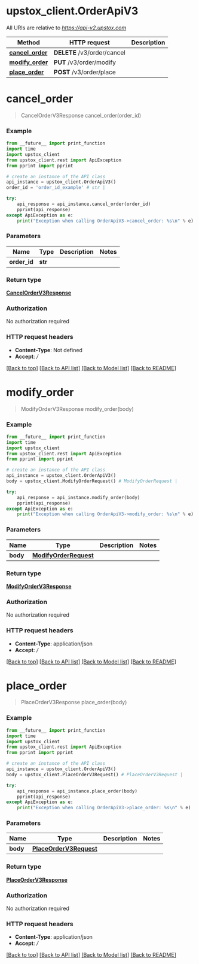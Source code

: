 # upstox_client.OrderApiV3

All URIs are relative to *https://api-v2.upstox.com*

Method | HTTP request | Description
------------- | ------------- | -------------
[**cancel_order**](OrderApiV3.md#cancel_order) | **DELETE** /v3/order/cancel | 
[**modify_order**](OrderApiV3.md#modify_order) | **PUT** /v3/order/modify | 
[**place_order**](OrderApiV3.md#place_order) | **POST** /v3/order/place | 

# **cancel_order**
> CancelOrderV3Response cancel_order(order_id)



### Example
```python
from __future__ import print_function
import time
import upstox_client
from upstox_client.rest import ApiException
from pprint import pprint

# create an instance of the API class
api_instance = upstox_client.OrderApiV3()
order_id = 'order_id_example' # str | 

try:
    api_response = api_instance.cancel_order(order_id)
    pprint(api_response)
except ApiException as e:
    print("Exception when calling OrderApiV3->cancel_order: %s\n" % e)
```

### Parameters

Name | Type | Description  | Notes
------------- | ------------- | ------------- | -------------
 **order_id** | **str**|  |

### Return type

[**CancelOrderV3Response**](CancelOrderV3Response.md)

### Authorization

No authorization required

### HTTP request headers

 - **Content-Type**: Not defined
 - **Accept**: */*

[[Back to top]](#) [[Back to API list]](../README.md#documentation-for-api-endpoints) [[Back to Model list]](../README.md#documentation-for-models) [[Back to README]](../README.md)

# **modify_order**
> ModifyOrderV3Response modify_order(body)



### Example
```python
from __future__ import print_function
import time
import upstox_client
from upstox_client.rest import ApiException
from pprint import pprint

# create an instance of the API class
api_instance = upstox_client.OrderApiV3()
body = upstox_client.ModifyOrderRequest() # ModifyOrderRequest | 

try:
    api_response = api_instance.modify_order(body)
    pprint(api_response)
except ApiException as e:
    print("Exception when calling OrderApiV3->modify_order: %s\n" % e)
```

### Parameters

Name | Type | Description  | Notes
------------- | ------------- | ------------- | -------------
 **body** | [**ModifyOrderRequest**](ModifyOrderRequest.md)|  |

### Return type

[**ModifyOrderV3Response**](ModifyOrderV3Response.md)

### Authorization

No authorization required

### HTTP request headers

 - **Content-Type**: application/json
 - **Accept**: */*

[[Back to top]](#) [[Back to API list]](../README.md#documentation-for-api-endpoints) [[Back to Model list]](../README.md#documentation-for-models) [[Back to README]](../README.md)

# **place_order**
> PlaceOrderV3Response place_order(body)



### Example
```python
from __future__ import print_function
import time
import upstox_client
from upstox_client.rest import ApiException
from pprint import pprint

# create an instance of the API class
api_instance = upstox_client.OrderApiV3()
body = upstox_client.PlaceOrderV3Request() # PlaceOrderV3Request | 

try:
    api_response = api_instance.place_order(body)
    pprint(api_response)
except ApiException as e:
    print("Exception when calling OrderApiV3->place_order: %s\n" % e)
```

### Parameters

Name | Type | Description  | Notes
------------- | ------------- | ------------- | -------------
 **body** | [**PlaceOrderV3Request**](PlaceOrderV3Request.md)|  |

### Return type

[**PlaceOrderV3Response**](PlaceOrderV3Response.md)

### Authorization

No authorization required

### HTTP request headers

 - **Content-Type**: application/json
 - **Accept**: */*

[[Back to top]](#) [[Back to API list]](../README.md#documentation-for-api-endpoints) [[Back to Model list]](../README.md#documentation-for-models) [[Back to README]](../README.md)

